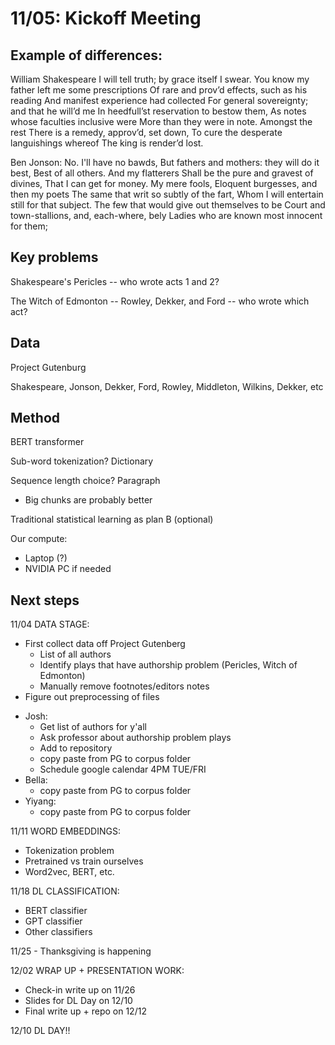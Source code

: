 # 11/05: Kickoff Meeting

## Example of differences:

William Shakespeare
I will tell truth; by grace itself I swear.
You know my father left me some prescriptions
Of rare and prov’d effects, such as his reading
And manifest experience had collected
For general sovereignty; and that he will’d me
In heedfull’st reservation to bestow them,
As notes whose faculties inclusive were
More than they were in note. Amongst the rest
There is a remedy, approv’d, set down,
To cure the desperate languishings whereof
The king is render’d lost.

Ben Jonson:
No. I'll have no bawds,
But fathers and mothers: they will do it best,
Best of all others. And my flatterers
Shall be the pure and gravest of divines,
That I can get for money. My mere fools,
Eloquent burgesses, and then my poets
The same that writ so subtly of the fart,
Whom I will entertain still for that subject.
The few that would give out themselves to be
Court and town-stallions, and, each-where, bely
Ladies who are known most innocent for them;

## Key problems

Shakespeare's Pericles -- who wrote acts 1 and 2?

The Witch of Edmonton -- Rowley, Dekker, and Ford -- who wrote which act?

## Data

Project Gutenburg

Shakespeare, Jonson, Dekker, Ford, Rowley, Middleton, Wilkins, Dekker, etc

## Method

BERT transformer

Sub-word tokenization? Dictionary

Sequence length choice? Paragraph
- Big chunks are probably better

Traditional statistical learning as plan B (optional)

Our compute:
- Laptop (?)
- NVIDIA PC if needed

## Next steps

11/04 DATA STAGE:
- First collect data off Project Gutenberg 
    - List of all authors
    - Identify plays that have authorship problem (Pericles, Witch of Edmonton)
    - Manually remove footnotes/editors notes
- Figure out preprocessing of files

* Josh:
    * Get list of authors for y'all
    * Ask professor about authorship problem plays
    * Add to repository
    * copy paste from PG to corpus folder
    * Schedule google calendar 4PM TUE/FRI 
* Bella:
    * copy paste from PG to corpus folder
* Yiyang:
    * copy paste from PG to corpus folder

11/11 WORD EMBEDDINGS:
- Tokenization problem
- Pretrained vs train ourselves
- Word2vec, BERT, etc.

11/18 DL CLASSIFICATION:
- BERT classifier
- GPT classifier
- Other classifiers

11/25 - Thanksgiving is happening

12/02 WRAP UP + PRESENTATION WORK:
- Check-in write up on 11/26
- Slides for DL Day on 12/10
- Final write up + repo on 12/12

12/10 DL DAY!!
